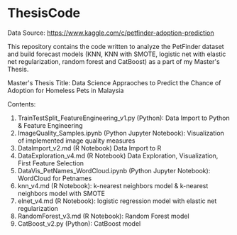 # ThesisCode
Data Source: https://www.kaggle.com/c/petfinder-adoption-prediction

This repository contains the code written to analyze the PetFinder dataset and build forecast models (KNN, KNN with SMOTE, logistic net with elastic net regularization, random forest and CatBoost) as a part of my Master's Thesis.

Master's Thesis Title: Data Science Appraoches to Predict the Chance of Adoption for Homeless Pets in Malaysia

Contents:
1. TrainTestSplit_FeatureEngineering_v1.py (Python): Data Import to Python & Feature Engineering
2. ImageQuality_Samples.ipynb (Python Jupyter Notebook): Visualization of implemented image quality measures
3. DataImport_v2.md (R Notebook) Data Import to R
4. DataExploration_v4.md (R Notebook) Data Exploration, Visualization, First Feature Selection
5. DataVis_PetNames_WordCloud.ipynb (Python Jupyter Notebook): WordCloud for Petnames
6. knn_v4.md (R Notebook): k-nearest neighbors model & k-nearest neighbors model with SMOTE
7. elnet_v4.md (R Notebook): logistic regression model with elastic net regularization
8. RandomForest_v3.md (R Notebook): Random Forest model
9. CatBoost_v2.py (Python): CatBoost model
